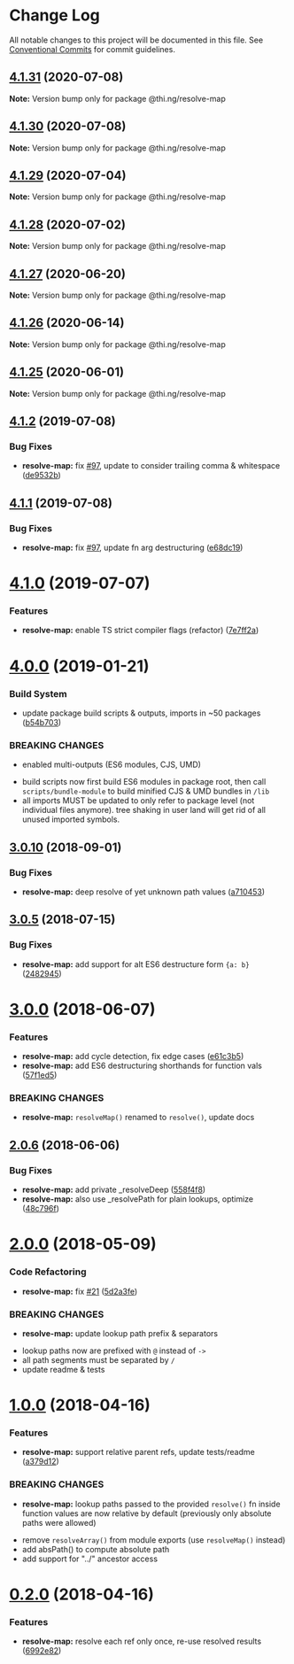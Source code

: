 # Change Log

All notable changes to this project will be documented in this file.
See [Conventional Commits](https://conventionalcommits.org) for commit guidelines.

## [4.1.31](https://github.com/thi-ng/umbrella/compare/@thi.ng/resolve-map@4.1.30...@thi.ng/resolve-map@4.1.31) (2020-07-08)

**Note:** Version bump only for package @thi.ng/resolve-map





## [4.1.30](https://github.com/thi-ng/umbrella/compare/@thi.ng/resolve-map@4.1.29...@thi.ng/resolve-map@4.1.30) (2020-07-08)

**Note:** Version bump only for package @thi.ng/resolve-map





## [4.1.29](https://github.com/thi-ng/umbrella/compare/@thi.ng/resolve-map@4.1.28...@thi.ng/resolve-map@4.1.29) (2020-07-04)

**Note:** Version bump only for package @thi.ng/resolve-map





## [4.1.28](https://github.com/thi-ng/umbrella/compare/@thi.ng/resolve-map@4.1.27...@thi.ng/resolve-map@4.1.28) (2020-07-02)

**Note:** Version bump only for package @thi.ng/resolve-map





## [4.1.27](https://github.com/thi-ng/umbrella/compare/@thi.ng/resolve-map@4.1.26...@thi.ng/resolve-map@4.1.27) (2020-06-20)

**Note:** Version bump only for package @thi.ng/resolve-map





## [4.1.26](https://github.com/thi-ng/umbrella/compare/@thi.ng/resolve-map@4.1.25...@thi.ng/resolve-map@4.1.26) (2020-06-14)

**Note:** Version bump only for package @thi.ng/resolve-map





## [4.1.25](https://github.com/thi-ng/umbrella/compare/@thi.ng/resolve-map@4.1.24...@thi.ng/resolve-map@4.1.25) (2020-06-01)

**Note:** Version bump only for package @thi.ng/resolve-map





## [4.1.2](https://github.com/thi-ng/umbrella/compare/@thi.ng/resolve-map@4.1.1...@thi.ng/resolve-map@4.1.2) (2019-07-08)

### Bug Fixes

* **resolve-map:** fix [#97](https://github.com/thi-ng/umbrella/issues/97), update to consider trailing comma & whitespace ([de9532b](https://github.com/thi-ng/umbrella/commit/de9532b))

## [4.1.1](https://github.com/thi-ng/umbrella/compare/@thi.ng/resolve-map@4.1.0...@thi.ng/resolve-map@4.1.1) (2019-07-08)

### Bug Fixes

* **resolve-map:** fix [#97](https://github.com/thi-ng/umbrella/issues/97), update fn arg destructuring ([e68dc19](https://github.com/thi-ng/umbrella/commit/e68dc19))

# [4.1.0](https://github.com/thi-ng/umbrella/compare/@thi.ng/resolve-map@4.0.12...@thi.ng/resolve-map@4.1.0) (2019-07-07)

### Features

* **resolve-map:** enable TS strict compiler flags (refactor) ([7e7ff2a](https://github.com/thi-ng/umbrella/commit/7e7ff2a))

# [4.0.0](https://github.com/thi-ng/umbrella/compare/@thi.ng/resolve-map@3.0.16...@thi.ng/resolve-map@4.0.0) (2019-01-21)

### Build System

* update package build scripts & outputs, imports in ~50 packages ([b54b703](https://github.com/thi-ng/umbrella/commit/b54b703))

### BREAKING CHANGES

* enabled multi-outputs (ES6 modules, CJS, UMD)

- build scripts now first build ES6 modules in package root, then call
  `scripts/bundle-module` to build minified CJS & UMD bundles in `/lib`
- all imports MUST be updated to only refer to package level
  (not individual files anymore). tree shaking in user land will get rid of
  all unused imported symbols.

<a name="3.0.10"></a>
## [3.0.10](https://github.com/thi-ng/umbrella/compare/@thi.ng/resolve-map@3.0.9...@thi.ng/resolve-map@3.0.10) (2018-09-01)

### Bug Fixes

* **resolve-map:** deep resolve of yet unknown path values ([a710453](https://github.com/thi-ng/umbrella/commit/a710453))

<a name="3.0.5"></a>
## [3.0.5](https://github.com/thi-ng/umbrella/compare/@thi.ng/resolve-map@3.0.4...@thi.ng/resolve-map@3.0.5) (2018-07-15)

### Bug Fixes

* **resolve-map:** add support for alt ES6 destructure form `{a: b}` ([2482945](https://github.com/thi-ng/umbrella/commit/2482945))

<a name="3.0.0"></a>
# [3.0.0](https://github.com/thi-ng/umbrella/compare/@thi.ng/resolve-map@2.0.6...@thi.ng/resolve-map@3.0.0) (2018-06-07)

### Features

* **resolve-map:** add cycle detection, fix edge cases ([e61c3b5](https://github.com/thi-ng/umbrella/commit/e61c3b5))
* **resolve-map:** add ES6 destructuring shorthands for function vals ([57f1ed5](https://github.com/thi-ng/umbrella/commit/57f1ed5))

### BREAKING CHANGES

* **resolve-map:** `resolveMap()` renamed to `resolve()`, update docs

<a name="2.0.6"></a>
## [2.0.6](https://github.com/thi-ng/umbrella/compare/@thi.ng/resolve-map@2.0.5...@thi.ng/resolve-map@2.0.6) (2018-06-06)

### Bug Fixes

* **resolve-map:** add private _resolveDeep ([558f4f8](https://github.com/thi-ng/umbrella/commit/558f4f8))
* **resolve-map:** also use _resolvePath for plain lookups, optimize ([48c796f](https://github.com/thi-ng/umbrella/commit/48c796f))

<a name="2.0.0"></a>
# [2.0.0](https://github.com/thi-ng/umbrella/compare/@thi.ng/resolve-map@1.0.5...@thi.ng/resolve-map@2.0.0) (2018-05-09)

### Code Refactoring

* **resolve-map:** fix [#21](https://github.com/thi-ng/umbrella/issues/21) ([5d2a3fe](https://github.com/thi-ng/umbrella/commit/5d2a3fe))

### BREAKING CHANGES

* **resolve-map:** update lookup path prefix & separators

- lookup paths now are prefixed with `@` instead of `->`
- all path segments must be separated by `/`
- update readme & tests

<a name="1.0.0"></a>
# [1.0.0](https://github.com/thi-ng/umbrella/compare/@thi.ng/resolve-map@0.2.0...@thi.ng/resolve-map@1.0.0) (2018-04-16)

### Features

* **resolve-map:** support relative parent refs, update tests/readme ([a379d12](https://github.com/thi-ng/umbrella/commit/a379d12))

### BREAKING CHANGES

* **resolve-map:** lookup paths passed to the provided `resolve()` fn
inside function values are now relative by default (previously only
absolute paths were allowed)

- remove `resolveArray()` from module exports
(use `resolveMap()` instead)
- add absPath() to compute absolute path
- add support for "../" ancestor access

<a name="0.2.0"></a>
# [0.2.0](https://github.com/thi-ng/umbrella/compare/@thi.ng/resolve-map@0.1.7...@thi.ng/resolve-map@0.2.0) (2018-04-16)

### Features

* **resolve-map:** resolve each ref only once, re-use resolved results ([6992e82](https://github.com/thi-ng/umbrella/commit/6992e82))
